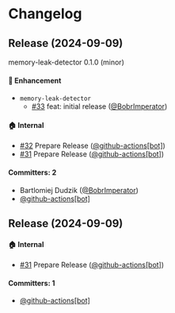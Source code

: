 # Changelog

## Release (2024-09-09)

memory-leak-detector 0.1.0 (minor)

#### :rocket: Enhancement
* `memory-leak-detector`
  * [#33](https://github.com/mainmatter/memory-leak-detector/pull/33) feat: initial release ([@BobrImperator](https://github.com/BobrImperator))

#### :house: Internal
* [#32](https://github.com/mainmatter/memory-leak-detector/pull/32) Prepare Release ([@github-actions[bot]](https://github.com/apps/github-actions))
* [#31](https://github.com/mainmatter/memory-leak-detector/pull/31) Prepare Release ([@github-actions[bot]](https://github.com/apps/github-actions))

#### Committers: 2
- Bartlomiej Dudzik ([@BobrImperator](https://github.com/BobrImperator))
- [@github-actions[bot]](https://github.com/apps/github-actions)

## Release (2024-09-09)



#### :house: Internal
* [#31](https://github.com/mainmatter/memory-leak-detector/pull/31) Prepare Release ([@github-actions[bot]](https://github.com/apps/github-actions))

#### Committers: 1
- [@github-actions[bot]](https://github.com/apps/github-actions)
